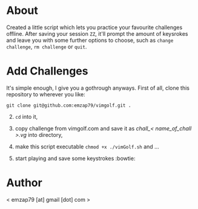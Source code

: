 # About

Created a little script which lets you practice your favourite challenges
offline.  After saving your session `ZZ`, it'll prompt the amount of keysrokes
and leave you with some further options to choose, such as `change challenge`,
`rm challenge` or `quit`.

# Add Challenges

It's simple enough, I give you a gothrough anyways. First of all, clone this
repository to wherever you like:

````git clone git@github.com:emzap79/vimgolf.git .````

2. `cd` into it,

3. copy challenge from vimgolf.com and save it as *chall_< name_of_chall >.vg* into directory,

4. make this script executable `chmod +x ./vimGolf.sh` and ...

5. start playing and save some keystrokes :bowtie:


# Author

< emzap79 [at] gmail [dot] com >
